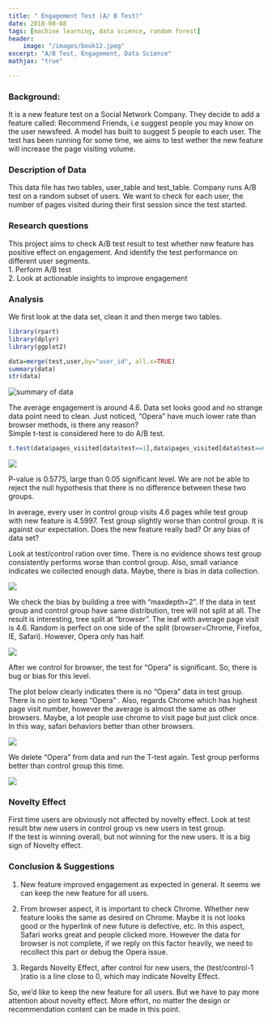 ```yaml
---
title: " Engagement Test (A/ B Test)"
date: 2018-08-08
tags: [machine learning, data science, random forest]
header:
    image: "/images/book12.jpeg"
excerpt: "A/B Test, Engagement, Data Science"
mathjax: "true"

---
```



### Background:  

   It is a new feature test on a Social Network Company. They decide to add a feature called: Recommend Friends, i.e suggest people you may know on the user newsfeed. A model has built to suggest 5 people to each user. The test has been running for some time, we aims to test wether the new feature will increase the page visiting volume.

### Description of Data  

   This data file has two tables, user_table and test_table. Company runs A/B test on a random subset of users. We want to check for each user, the number of pages visited during their first session since the test started.

### Research questions
   This project aims to check A/B test result to test whether new feature has positive effect on engagement. And identify the test performance on different user segments.   
      1. Perform A/B test   
      2. Look at actionable insights to improve engagement


### Analysis

  We first look at the data set, clean it and then merge two tables.

```r
library(rpart)
library(dplyr)
library(ggplot2)

data=merge(test,user,by="user_id", all.x=TRUE)
summary(data)
str(data)
```
<img src="{{ site.url }}{{ site.baseurl }}/images/AB1.png" alt="summary of data">

The average engagement is around 4.6. Data set looks good and no strange data point need to clean. Just noticed, “Opera” have much lower rate than browser methods, is there any reason?   
Simple t-test is considered here to do A/B test.

```r
t.test(data$pages_visited[data$test==1],data$pages_visited[data$test==0])
```
<img src="{{ site.url }}{{ site.baseurl }}/images/ttest.png">

P-value is 0.5775, large than 0.05 significant level. We are not be able to reject the null hypothesis that there is no difference between these two groups.

In average, every user in control group visits 4.6 pages while test group with new feature is 4.5997. Test group slightly worse than control group. It is against our expectation. Does the new feature really bad? Or any bias of data set?

Look at test/control ration over time. There is no evidence shows test group consistently performs worse than control group. Also, small variance indicates we collected enough data. Maybe, there is bias in data collection.

<img src="{{ site.url }}{{ site.baseurl }}/images/ratio.png">

We check the bias by building a tree with “maxdepth=2”. If the data in test group and control group have same distribution, tree will not split at all.
The result is interesting, tree split at “browser”. The leaf with average page visit is 4.6. Random is perfect on one side of the split (browser=Chrome, Firefox, IE, Safari). However, Opera only has half.

<img src="{{ site.url }}{{ site.baseurl }}/images/tree2.png">

After we control for browser, the test for “Opera” is significant. So, there is bug or bias for this level.

The plot below clearly indicates there is no “Opera” data in test group. There is no pint to keep “Opera” . Also, regards Chrome which has highest page visit number, however the average is almost the same as other browsers. Maybe, a lot people use chrome to visit page but just click once. In this way, safari behaviors better than other browsers.

<img src="{{ site.url }}{{ site.baseurl }}/images/opera.png">

We delete “Opera” from data and run the T-test again. Test group performs better than control group this time.

<img src="{{ site.url }}{{ site.baseurl }}/images/ttest2.png">

### Novelty Effect
   First time users are obviously not affected by novelty effect. Look at test result btw new users in control group vs new users in test group.   
   If the test is winning overall, but not winning for the new users. It is a big sign of Novelty effect.   


### Conclusion & Suggestions    

   1) New feature improved engagement as expected in general. It seems we can keep the new feature for all users.    

   2) From browser aspect, it is important to check Chrome. Whether new feature looks the same as desired on Chrome. Maybe it is not looks good or the hyperlink of new future is
   defective, etc. In this aspect, Safari works great and people clicked more. However the data for browser is not complete, if we reply on this factor heavily, we need to recollect this part or debug the Opera issue.     

   3) Regards Novelty Effect, after control for new users, the (test/control-1 )ratio is a line close to 0, which may indicate Novelty Effect.   

   So, we’d like to keep the new feature for all users. But we have to pay more attention about novelty effect. More effort, no matter the design or recommendation content can be made in this point.
